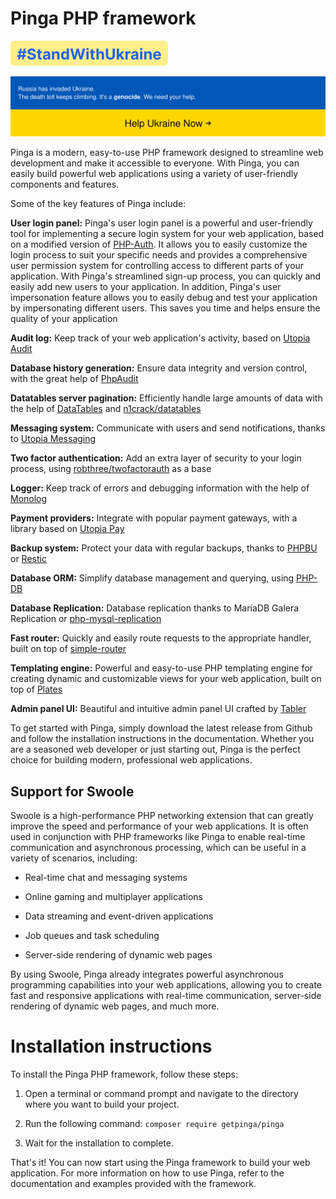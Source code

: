 # Pinga PHP framework

[![StandWithUkraine](https://raw.githubusercontent.com/vshymanskyy/StandWithUkraine/main/badges/StandWithUkraine.svg)](https://github.com/vshymanskyy/StandWithUkraine/blob/main/docs/README.md)

[![SWUbanner](https://raw.githubusercontent.com/vshymanskyy/StandWithUkraine/main/banner2-direct.svg)](https://github.com/vshymanskyy/StandWithUkraine/blob/main/docs/README.md)

Pinga is a modern, easy-to-use PHP framework designed to streamline web development and make it accessible to everyone. With Pinga, you can easily build powerful web applications using a variety of user-friendly components and features.

Some of the key features of Pinga include:

**User login panel:** Pinga's user login panel is a powerful and user-friendly tool for implementing a secure login system for your web application, based on a modified version of [PHP-Auth](https://github.com/delight-im/PHP-Auth). It allows you to easily customize the login process to suit your specific needs and provides a comprehensive user permission system for controlling access to different parts of your application. With Pinga's streamlined sign-up process, you can quickly and easily add new users to your application. In addition, Pinga's user impersonation feature allows you to easily debug and test your application by impersonating different users. This saves you time and helps ensure the quality of your application

**Audit log:** Keep track of your web application's activity, based on [Utopia Audit](https://github.com/utopia-php/audit)

**Database history generation:** Ensure data integrity and version control, with the great help of [PhpAudit](https://github.com/SetBased/php-audit)

**Datatables server pagination:** Efficiently handle large amounts of data with the help of [DataTables](https://datatables.net/) and [n1crack/datatables](https://github.com/n1crack/datatables)

**Messaging system:** Communicate with users and send notifications, thanks to [Utopia Messaging](https://github.com/utopia-php/messaging)

**Two factor authentication:** Add an extra layer of security to your login process, using [robthree/twofactorauth](https://github.com/robthree/twofactorauth) as a base

**Logger:** Keep track of errors and debugging information with the help of [Monolog](https://github.com/Seldaek/monolog)

**Payment providers:** Integrate with popular payment gateways, with a library based on [Utopia Pay](https://github.com/utopia-php/pay)

**Backup system:** Protect your data with regular backups, thanks to [PHPBU](https://phpbu.de/) or [Restic](https://restic.net/)

**Database ORM:** Simplify database management and querying, using [PHP-DB](https://github.com/delight-im/PHP-DB)

**Database Replication:** Database replication thanks to MariaDB Galera Replication or [php-mysql-replication](https://github.com/Gemini-D/php-mysql-replication)

**Fast router:** Quickly and easily route requests to the appropriate handler, built on top of [simple-router
](https://github.com/skipperbent/simple-php-router)

**Templating engine:** Powerful and easy-to-use PHP templating engine for creating dynamic and customizable views for your web application, built on top of [Plates](https://github.com/thephpleague/plates)

**Admin panel UI:** Beautiful and intuitive admin panel UI crafted by [Tabler](https://tabler.io/)

To get started with Pinga, simply download the latest release from Github and follow the installation instructions in the documentation. Whether you are a seasoned web developer or just starting out, Pinga is the perfect choice for building modern, professional web applications.

## Support for Swoole

Swoole is a high-performance PHP networking extension that can greatly improve the speed and performance of your web applications. It is often used in conjunction with PHP frameworks like Pinga to enable real-time communication and asynchronous processing, which can be useful in a variety of scenarios, including:

* Real-time chat and messaging systems

* Online gaming and multiplayer applications

* Data streaming and event-driven applications

* Job queues and task scheduling

* Server-side rendering of dynamic web pages

By using Swoole, Pinga already integrates powerful asynchronous programming capabilities into your web applications, allowing you to create fast and responsive applications with real-time communication, server-side rendering of dynamic web pages, and much more.

# Installation instructions

To install the Pinga PHP framework, follow these steps:

1. Open a terminal or command prompt and navigate to the directory where you want to build your project.

2. Run the following command: ```composer require getpinga/pinga```

3. Wait for the installation to complete.

That's it! You can now start using the Pinga framework to build your web application. For more information on how to use Pinga, refer to the documentation and examples provided with the framework.
